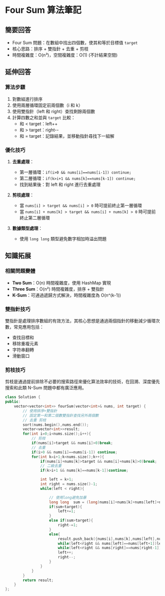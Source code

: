 # Four Sum 算法筆記

## 簡要回答
- Four Sum 問題：在數組中找出四個數，使其和等於目標值 `target`
- 核心思路：排序 + 雙指針 + 去重 + 剪枝
- 時間複雜度：O(n³)，空間複雜度：O(1) (不計結果空間)

## 延伸回答
### 算法步驟
1. 對數組進行排序
2. 使用兩層循環固定前兩個數（i 和 k）
3. 使用雙指針（left 和 right）查找剩餘兩個數
4. 計算四數之和並與 `target` 比較：
   - 和 < target：left++
   - 和 > target：right--
   - 和 = target：記錄結果，並移動指針尋找下一組解

### 優化技巧
1. **去重處理**：
   - 第一層循環：`if(i>0 && nums[i]==nums[i-1]) continue;`
   - 第二層循環：`if(k>i+1 && nums[k]==nums[k-1]) continue;`
   - 找到結果後：對 left 和 right 進行去重處理

2. **剪枝處理**：
   - 當 `nums[i] > target && nums[i] > 0` 時可提前終止第一層循環
   - 當 `nums[i] + nums[k] > target && nums[i] + nums[k] > 0` 時可提前終止第二層循環

3. **數據類型處理**：
   - 使用 `long long` 類型避免數字相加時溢出問題

## 知識拓展
### 相關問題變體
- **Two Sum**：O(n) 時間複雜度，使用 HashMap 實現
- **Three Sum**：O(n²) 時間複雜度，排序 + 雙指針
- **K-Sum**：可通過遞歸方式解決，時間複雜度為 O(n^(k-1))

### 雙指針技巧
雙指針是處理排序數組的有效方法，其核心思想是通過兩個指針的移動減少循環次數，常見應用包括：
- 查找目標和
- 移除重複元素
- 字符串翻轉
- 滑動窗口

### 剪枝技巧
剪枝是通過提前排除不必要的搜索路徑來優化算法效率的技術，在回溯、深度優先搜索和此類 N-Sum 問題中都有廣泛應用。

```cpp
class Solution {
public:
    vector<vector<int>> fourSum(vector<int>& nums, int target) {
        // 使用排序+雙指針
        // 固定第一和第二個數雙指針查找另外兩個數
        // 去重 剪枝
        sort(nums.begin(),nums.end());
        vector<vector<int>>result;
        for(int i=0;i<nums.size();i++){
            // 剪枝
            if(nums[i]>target && nums[i]>0)break;
            // 去重
            if(i>0 && nums[i]==nums[i-1]) continue;
            for(int k=i+1;k<nums.size();k++){
                if(nums[i]+nums[k]>target && nums[i]+nums[k]>0)break;
                // 二級去重
                if(k>i+1 && nums[k]==nums[k-1])continue;

                int left = k+1;
                int right = nums.size()-1;
                while(left < right){

                    // 使用long避免加暴
                    long long  sum = (long)nums[i]+nums[k]+nums[left]+nums[right];
                    if(sum<target){
                        left+=1;
                    }
                    else if(sum>target){
                        right-=1;
                    }
                    else{
                        result.push_back({nums[i],nums[k],nums[left],nums[right]});
                        while(left<right && nums[left]==nums[left+1])left++;
                        while(left<right && nums[right]==nums[right-1])right--;
                        left++;
                        right--;
                    }
                }
            }
        }
        return result;   
    }
};
```
